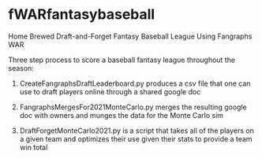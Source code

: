 # fWARfantasybaseball
Home Brewed Draft-and-Forget Fantasy Baseball League Using Fangraphs WAR

Three step process to score a baseball fantasy league throughout the season:

1. CreateFangraphsDraftLeaderboard.py produces a csv file that one can use to draft players online through a shared google doc

2. FangraphsMergesFor2021MonteCarlo.py merges the resulting google doc with owners and munges the data for the Monte Carlo sim

3. DraftForgetMonteCarlo2021.py is a script that takes all of the players on a given team and optimizes their use given their stats to provide a team win total
